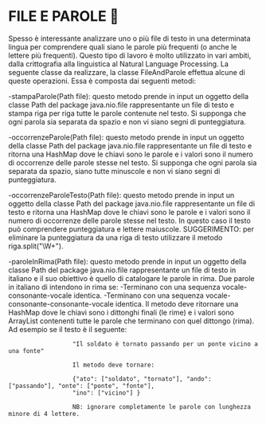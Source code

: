 # FILE E PAROLE 🛴

Spesso è interessante analizzare uno o più file di testo in una determinata lingua per comprendere quali siano le parole più frequenti (o anche le lettere più frequenti). Questo tipo di lavoro è molto utilizzato in vari ambiti, dalla crittografia alla linguistica al Natural Language Processing. La seguente classe da realizzare, la classe FileAndParole effettua alcune di queste operazioni. Essa è composta dai seguenti metodi:

-stampaParole(Path file): questo metodo prende in input un oggetto della classe Path del package java.nio.file rappresentante un file di testo e stampa riga per riga tutte le parole contenute nel testo. Si supponga che ogni parola sia separata da spazio e non vi siano segni di punteggiatura.

-occorrenzeParole(Path file): questo metodo prende in input un oggetto della classe Path del package java.nio.file rappresentante un file di testo e ritorna una HashMap dove le chiavi sono le parole e i valori sono il numero di occorrenze delle parole stesse nel testo. Si supponga che ogni parola sia separata da spazio, siano tutte minuscole e non vi siano segni di punteggiatura.

-occorrenzeParoleTesto(Path file): questo metodo prende in input un oggetto della classe Path del package java.nio.file rappresentante un file di testo e ritorna una HashMap dove le chiavi sono le parole e i valori sono il numero di occorrenze delle parole stesse nel testo. In questo caso il testo può comprendere punteggiatura e lettere maiuscole. SUGGERIMENTO: per eliminare la punteggiatura da una riga di testo utilizzare il metodo riga.split("\W+").

-paroleInRima(Path file): questo metodo prende in input un oggetto della classe Path del package java.nio.file rappresentante un file di testo in italiano e il suo obiettivo è quello di catalogare le parole in rima. Due parole in italiano di intendono in rima se: -Terminano con una sequenza vocale-consonante-vocale identica. -Terminano con una sequenza vocale-consonante-consonante-vocale identica. Il metodo deve ritornare una HashMap dove le chiavi sono i dittonghi finali (le rime) e i valori sono ArrayList contenenti tutte le parole che terminano con quel dittongo (rima). Ad esempio se il testo è il seguente:

                      "Il soldato è tornato passando per un ponte vicino a una fonte"

                      Il metodo deve tornare:

                      {"ato": ["soldato", "tornato"], "ando": ["passando"], "onte": ["ponte", "fonte"],
                      "ino": ["vicino"] }

                      NB: ignorare completamente le parole con lunghezza minore di 4 lettere.
